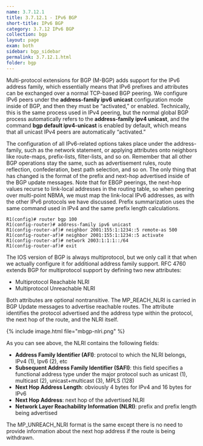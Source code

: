```yaml
---
name: 3.7.12.1
title: 3.7.12.1 - IPv6 BGP
short-title: IPv6 BGP
category: 3.7.12 IPv6 BGP
collection: bgp
layout: page
exam: both
sidebar: bgp_sidebar
permalink: 3.7.12.1.html
folder: bgp
---
```

Multi-protocol extensions for BGP (M-BGP) adds support for the IPv6 address family, which essentially means that IPv6 prefixes and attributes can be exchanged over a normal TCP-based BGP peering. We configure IPv6 peers under the **address-family ipv6 unicast** configuration mode inside of BGP, and then they must be “activated,” or enabled. Technically, this is the same process used in IPv4 peering, but the normal global BGP process automatically refers to the **address-family ipv4 unicast**, and the command **bgp default ipv4-unicast** is enabled by default, which means that all unicast IPv4 peers are automatically “activated.”

The configuration of all IPv6-related options takes place under the address-family, such as the network statement, or applying attributes onto neighbors like route-maps, prefix-lists, filter-lists, and so on. Remember that all other BGP operations stay the same, such as advertisement rules, route reflection, confederation, best path selection, and so on. The only thing that has changed is the format of the prefix and next-hop advertised inside of the BGP update messages. Note that for EBGP peerings, the next-hop values recurse to link-local addresses in the routing table, so when peering over multi-point NBMA, we must map the link-local IPv6 addresses, as with the other IPv6 protocols we have discussed. Prefix summarization uses the same command used in IPv4 and the same prefix length calculations.

```
R1(config)# router bgp 100
R1(config-router)# address-family ipv6 unicast
R1(config-router-af)# neighbor 2001:155:1:1234::5 remote-as 500
R1(config-router-af)# neighbor 2001:155:1:1234::5 activate
R1(config-router-af)# network 2003:1:1:1::/64
R1(config-router-af)# exit
```

The IOS version of BGP is always multiprotocol, but we only call it that when we actually configure it for additional address family support. RFC 4760 extends BGP for multiprotocol support by defining two new attributes:
- Multiprotocol Reachable NLRI
- Multiprotocol Unreachable NLRI

Both attributes are optional nontransitive. The MP_REACH_NLRI is carried in BGP Update messages to advertise reachable routes. The attribute identifies the protocol advertised and the address type within the protocol, the next hop of the route, and the NLRI itself.

{% include image.html file="mbgp-nlri.png" %}

As you can see above, the NLRI contains the following fields:
- **Address Family Identifier (AFI)**: protocol to which the NLRI belongs, IPv4 (1), Ipv6 (2), etc
- **Subsequent Address Family Identifier (SAFI)**: this field specifies a functional address type under the major protocol such as unicast (1), multicast (2), unicast+multicast (3), MPLS (128)
- **Next Hop Address Length**: obviously 4 bytes for IPv4 and 16 bytes for IPv6
- **Next Hop Address**: next hop of the advertised NLRI
- **Network Layer Reachability Information (NLRI)**: prefix and prefix length being advertised

The MP_UNREACH_NLRI format is the same except there is no need to provide information about the next hop address if the route is being withdrawn.
